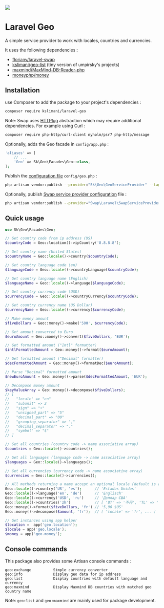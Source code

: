 ![](https://github.com/kslimani/laravel-geo/workflows/Integration%20tests/badge.svg)

# Laravel Geo

A simple service provider to work with locales, countries and currencies.

It uses the following dependencies :

* [florianv/laravel-swap](https://github.com/florianv/laravel-swap)
* [kslimani/geo-list](https://github.com/kslimani/geo-list) (tiny version of umpirsky's projects)
* [maxmind/MaxMind-DB-Reader-php](https://github.com/maxmind/MaxMind-DB-Reader-php)
* [moneyphp/money](https://github.com/moneyphp/money)

## Installation

use Composer to add the package to your project's dependencies :

```bash
composer require kslimani/laravel-geo
```

Note: Swap uses [HTTPlug](http://httplug.io/) abstraction which may require additional dependencies. For example using Curl :

```bash
composer require php-http/curl-client nyholm/psr7 php-http/message
```

Optionally, adds the Geo facade in `config/app.php` :

```php
'aliases' => [
    // ...
    'Geo' => Sk\Geo\Facades\Geo::class,
];
```

Publish the [configuration file](https://github.com/kslimani/laravel-geo/blob/master/config/geo.php) `config/geo.php` :

```bash
php artisan vendor:publish --provider="Sk\Geo\GeoServiceProvider" --tag="config"
```

Optionally, publish [Swap service provider configuration](https://github.com/florianv/laravel-swap/blob/master/doc/readme.md#configuration) file :

```bash
php artisan vendor:publish --provider="Swap\Laravel\SwapServiceProvider"
```

## Quick usage

```php
use Sk\Geo\Facades\Geo;

// Get country code from ip address (US)
$countryCode = Geo::location()->ipCountry('8.8.8.8');

// Get country name (United States)
$countryName = Geo::locale()->country($countryCode);

// Get country language code (en)
$languageCode = Geo::locale()->countryLanguage($countryCode);

// Get country language name (English)
$languageName = Geo::locale()->language($languageCode);

// Get country currency code (USD)
$currencyCode = Geo::locale()->countryCurrency($countryCode);

// Get country currency name (US Dollar)
$currencyName = Geo::locale()->currency($currencyCode);

// Make money amount
$fiveDollars = Geo::money()->make('500', $currencyCode);

// Get amount converted to Euro
$euroAmount = Geo::money()->convert($fiveDollars, 'EUR');

// Get formatted amount ("Intl" formatter)
$intlFormattedAmount = Geo::money()->format($euroAmount);

// Get formatted amount ("Decimal" formatter)
$decFormattedAmount = Geo::money()->formatDec($euroAmount);

// Parse "Decimal" formatted amount
$newEuroAmount = Geo::money()->parse($decFormattedAmount, 'EUR');

// Decompose money amount
$keyValueArray = Geo::money()->decompose($fiveDollars);
// [
//   "locale" => "en"
//   "subunit" => 2
//   "sign" => "+"
//   "unsigned_part" => "5"
//   "decimal_part" => "00"
//   "grouping_separator" => ","
//   "decimal_separator" => "."
//   "symbol" => "$"
// ]

// Get all countries (country code -> name associative array)
$countries = Geo::locale()->countries();

// Get all languages (language code -> name associative array)
$languages = Geo::locale()->languages();

// Get all currencies (currency code -> name associative array)
$currencies = Geo::locale()->currencies();

// All methods returning a name accept an optional locale (default is application locale)
Geo::locale()->country('US', 'es');      // 'Estados Unidos'
Geo::locale()->language('en', 'de')      // 'Englisch'
Geo::locale()->currency('USD', 'ru')     // 'Доллар США'
Geo::locale()->countries('zh')           // [ 'BT' => '不丹', 'TL' => '东帝汶', ... ]
Geo::money()->format($fiveDollars, 'fr') // '5,00 $US'
Geo::money()->decompose($amount, 'fr');  // [ 'locale' => 'fr', ... ]

// Get instances using app helper
$location =  app('geo.location');
$locale = app('geo.locale');
$money = app('geo.money');
```

## Console commands

This package also provides some Artisan console commands :

```
geo:exchange          Simple currency converter
geo:info              Display geo data for ip address
geo:list              Display countries with default language and currency
geo:maxmind           Display Maxmind DB countries with matched geo country name
```

Note: `geo:list` and `geo:maxmind` are mainly used for package development.
